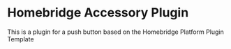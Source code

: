 # Homebridge Accessory Plugin

This is a plugin for a push button based on the Homebridge Platform Plugin Template
